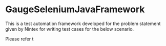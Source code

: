 # GaugeSeleniumJavaFramework
This is a test automation framework developed for the problem statement given by Nintex for writing test cases for the below scenario.

Please refer t

